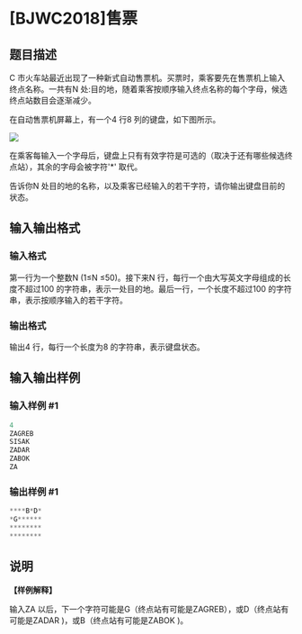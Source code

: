 # [BJWC2018]售票

## 题目描述

C 市火车站最近出现了一种新式自动售票机。买票时，乘客要先在售票机上输入终点名称。一共有N 处:目的地，随着乘客按顺序输入终点名称的每个字母，候选终点站数目会逐渐减少。

在自动售票机屏幕上，有一个4 行8 列的键盘，如下图所示。

![](https://cdn.luogu.com.cn/upload/pic/17861.png)

在乘客每输入一个字母后，键盘上只有有效字符是可选的（取决于还有哪些候选终点站），其余的字母会被字符'*' 取代。

告诉你N 处目的地的名称，以及乘客已经输入的若干字符，请你输出键盘目前的状态。

## 输入输出格式

### 输入格式

第一行为一个整数N (1≤N ≤50)。接下来N 行，每行一个由大写英文字母组成的长度不超过100 的字符串，表示一处目的地。最后一行，一个长度不超过100 的字符串，表示按顺序输入的若干字符。

### 输出格式

输出4 行，每行一个长度为8 的字符串，表示键盘状态。

## 输入输出样例

### 输入样例 #1

```cpp
4
ZAGREB
SISAK
ZADAR
ZABOK
ZA
```


### 输出样例 #1

```cpp
****B*D*
*G******
********
********
```


## 说明

**【样例解释】**

输入ZA 以后，下一个字符可能是G（终点站有可能是ZAGREB），或D（终点站有可能是ZADAR )，或B（终点站有可能是ZABOK )。

